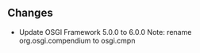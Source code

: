 
## Changes

* Update OSGI Framework 5.0.0 to 6.0.0
  Note: rename <artifactId>org.osgi.compendium</artifactId> to <artifactId>osgi.cmpn</artifactId>
